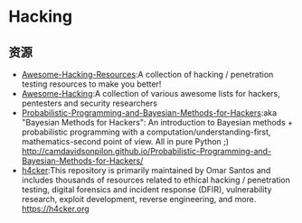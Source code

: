 # Hacking

## 资源

* [Awesome-Hacking-Resources](https://github.com/vitalysim/Awesome-Hacking-Resources):A collection of hacking / penetration testing resources to make you better!
* [Awesome-Hacking](https://github.com/Hack-with-Github/Awesome-Hacking):A collection of various awesome lists for hackers, pentesters and security researchers
* [Probabilistic-Programming-and-Bayesian-Methods-for-Hackers](https://github.com/CamDavidsonPilon/Probabilistic-Programming-and-Bayesian-Methods-for-Hackers):aka "Bayesian Methods for Hackers": An introduction to Bayesian methods + probabilistic programming with a computation/understanding-first, mathematics-second point of view. All in pure Python ;) <http://camdavidsonpilon.github.io/Probabilistic-Programming-and-Bayesian-Methods-for-Hackers/>
* [h4cker](https://github.com/The-Art-of-Hacking/h4cker):This repository is primarily maintained by Omar Santos and includes thousands of resources related to ethical hacking / penetration testing, digital forensics and incident response (DFIR), vulnerability research, exploit development, reverse engineering, and more. <https://h4cker.org>
